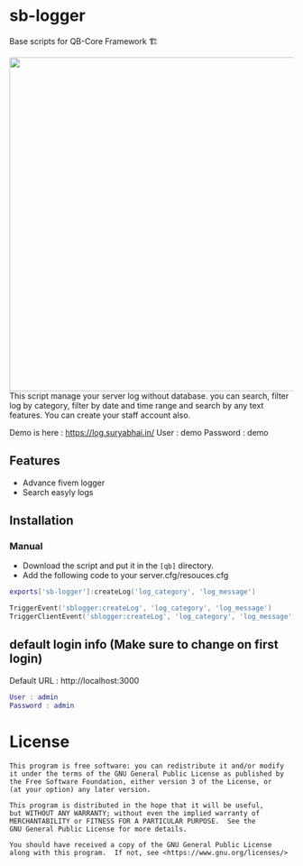 # sb-logger
Base scripts for QB-Core Framework :building_construction:

<img width="725" height="592" src="https://media.discordapp.net/attachments/977999778535321660/1200441751589105724/image.png?ex=65c63180&is=65b3bc80&hm=9f662f0c4855ff07c8bacad0adc53d06c1d46944ed84d20e1c122092157061de&=&format=webp&quality=lossless&width=725&height=592">
This script manage your server log without database. you can search, filter log by category, filter by date and time range and search by any text features. You can create your staff account also.

Demo is here : https://log.suryabhai.in/
User : demo
Password : demo

## Features
- Advance fivem logger
- Search easyly logs


## Installation
### Manual
- Download the script and put it in the `[qb]` directory.
- Add the following code to your server.cfg/resouces.cfg


```Lua
exports['sb-logger']:createLog('log_category', 'log_message')
```

```Lua
TriggerEvent('sblogger:createLog', 'log_category', 'log_message')
TriggerClientEvent('sblogger:createLog', 'log_category', 'log_message')
```

## default login info (Make sure to change on first login)
Default URL : http://localhost:3000
```Lua
User : admin
Password : admin
```

# License

    This program is free software: you can redistribute it and/or modify
    it under the terms of the GNU General Public License as published by
    the Free Software Foundation, either version 3 of the License, or
    (at your option) any later version.

    This program is distributed in the hope that it will be useful,
    but WITHOUT ANY WARRANTY; without even the implied warranty of
    MERCHANTABILITY or FITNESS FOR A PARTICULAR PURPOSE.  See the
    GNU General Public License for more details.

    You should have received a copy of the GNU General Public License
    along with this program.  If not, see <https://www.gnu.org/licenses/>
